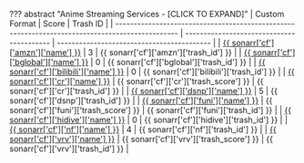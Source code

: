 ??? abstract "Anime Streaming Services - [CLICK TO EXPAND]"
    | Custom Format                                                                                   | Score                                     | Trash ID                                   |
    | ----------------------------------------------------------------------------------------------- | ----------------------------------------- | ------------------------------------------ |
    | [{{ sonarr['cf']['amzn']['name'] }}](/Sonarr/sonarr-collection-of-custom-formats/#amzn)         | 3                                         | {{ sonarr['cf']['amzn']['trash_id'] }}     |
    | [{{ sonarr['cf']['bglobal']['name'] }}](/Sonarr/sonarr-collection-of-custom-formats/#b-global)  | 0                                         | {{ sonarr['cf']['bglobal']['trash_id'] }}  |
    | [{{ sonarr['cf']['bilibili']['name'] }}](/Sonarr/sonarr-collection-of-custom-formats/#bilibili) | 0                                         | {{ sonarr['cf']['bilibili']['trash_id'] }} |
    | [{{ sonarr['cf']['cr']['name'] }}](/Sonarr/sonarr-collection-of-custom-formats/#cr)    | {{ sonarr['cf']['cr']['trash_score'] }}   | {{ sonarr['cf']['cr']['trash_id'] }}       |
    | [{{ sonarr['cf']['dsnp']['name'] }}](/Sonarr/sonarr-collection-of-custom-formats/#dsnp)         | 5                                         | {{ sonarr['cf']['dsnp']['trash_id'] }}     |
    | [{{ sonarr['cf']['funi']['name'] }}](/Sonarr/sonarr-collection-of-custom-formats/#funi)   | {{ sonarr['cf']['funi']['trash_score'] }} | {{ sonarr['cf']['funi']['trash_id'] }}     |
    | [{{ sonarr['cf']['hidive']['name'] }}](/Sonarr/sonarr-collection-of-custom-formats/#hidive)     | 0                                         | {{ sonarr['cf']['hidive']['trash_id'] }}   |
    | [{{ sonarr['cf']['nf']['name'] }}](/Sonarr/sonarr-collection-of-custom-formats/#nf)             | 4                                         | {{ sonarr['cf']['nf']['trash_id'] }}       |
    | [{{ sonarr['cf']['vrv']['name'] }}](/Sonarr/sonarr-collection-of-custom-formats/#vrv)           | {{ sonarr['cf']['vrv']['trash_score'] }}  | {{ sonarr['cf']['vrv']['trash_id'] }}      |
